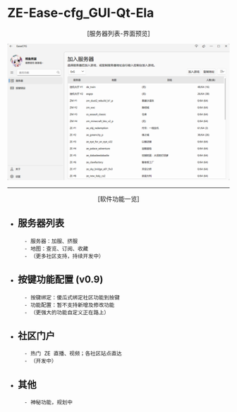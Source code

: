 # ZE-Ease-cfg_GUI-Qt-Ela

<center>[服务器列表-界面预览]</center>

![服务器列表界面](doc/GUI-ServerPage.png)

---

<center>[软件功能一览]</center>

- 服务器列表 
    -
        - 服务器：加服、挤服
        - 地图：查览、订阅、收藏
        - （更多社区支持，持续开发中）
- 按键功能配置 (v0.9)
    - 
        - 按键绑定：傻瓜式绑定社区功能到按键
        - 功能配置：暂不支持新增及修改功能
        - （更强大的功能自定义正在路上）
- 社区门户
    - 
        - 热门 ZE 直播、视频；各社区站点直达
        - （开发中）
- 其他
    - 
        - 神秘功能，规划中